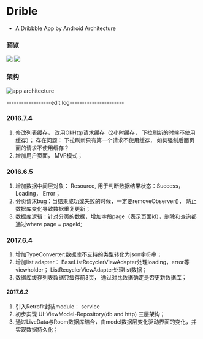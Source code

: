 # Drible
- A Dribbble App by Android Architecture

### 预览

![](http://img2.lukou.com/static/p/blog/medium/0013/41/00/74/13410074.jpg@400w.jpg)
![](http://img2.lukou.com/static/p/blog/medium/0013/41/00/78/13410078.jpg@400w.jpg)


### 架构
![app architecture](http://img2.lukou.com/static/p/blog/medium/0013/40/98/36/13409836.jpg@400w.jpg)


------------------edit log----------------------

### 2016.7.4
1. 修改列表缓存， 改用OkHttp请求缓存（2小时缓存， 下拉刷新的时候不使用缓存）；
存在问题： 下拉刷新只有第一个请求不使用缓存， 如何强制后面页面的请求不使用缓存？
2. 增加用户页面， MVP模式；


### 2016.6.5
1. 增加数据中间层对象： Resource<T>, 用于判断数据结果状态：Success，Loading， Error；
2. 分页请求bug：当结果成功或失败的时候，一定要removeObserver()， 防止数据库变化导致数据重复更新；
3. 数据库逻辑：针对分页的数据，增加字段page（表示页面id），删除和查询都通过where page = pageId;


### 2017.6.4
1. 增加TypeConverter:数据库不支持的类型转化为json字符串；
2. 增加list adapter： BaseListRecyclerViewAdapter处理loading，error等viewholder； ListRecyclerViewAdapter处理list数据；
3. 数据库缓存列表数据只缓存前3页， 通过对比数据确定是否更新数据库；

#### 2017.6.2
1. 引入Retrofit封装module： service
2. 初步实现 UI-ViewModel-Repository(db and http) 三层架构； 
3. 通过LiveData与Room数据库结合，由model数据层变化驱动界面的变化，并实现数据持久化；

